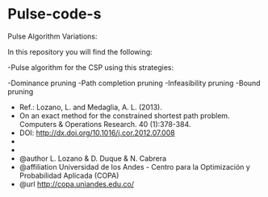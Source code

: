 # Pulse-code-s
Pulse Algorithm Variations:

In this repository you will find the following:

-Pulse algorithm for the CSP using this strategies:

  -Dominance pruning
  -Path completion pruning
  -Infeasibility pruning
  -Bound pruning
  

 * Ref.: Lozano, L. and Medaglia, A. L. (2013). 
 * On an exact method for the constrained shortest path problem. Computers & Operations Research. 40 (1):378-384.
 * DOI: http://dx.doi.org/10.1016/j.cor.2012.07.008 
 * 
 * 
 * @author L. Lozano & D. Duque & N. Cabrera
 * @affiliation Universidad de los Andes - Centro para la Optimización y Probabilidad Aplicada (COPA)
 * @url http://copa.uniandes.edu.co/
 
